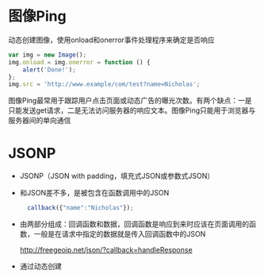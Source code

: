 # 图像Ping

动态创建图像，使用onload和onerror事件处理程序来确定是否响应

```js
var img = new Image();
img.onload = img.onerror = function () {
    alert('Done!');
};
img.src = 'http://www.example/com/test?name=Nicholas';
```

图像Ping最常用于跟踪用户点击页面或动态广告的曝光次数。有两个缺点：一是只能发送get请求，二是无法访问服务器的响应文本。图像Ping只能用于浏览器与服务器间的单向通信

# JSONP

* JSONP（JSON with padding，填充式JSON或参数式JSON）
* 和JSON差不多，是被包含在函数调用中的JSON

  ```js
    callback({"name":"Nicholas"});
  ```
* 由两部分组成：回调函数和数据，回调函数是响应到来时应该在页面调用的函数，一般是在请求中指定的数据就是传入回调函数中的JSON

  http://freegeoip.net/json/?callback=handleResponse
* 通过动态创建<script>元素来使用，为src指定一个跨域url 


